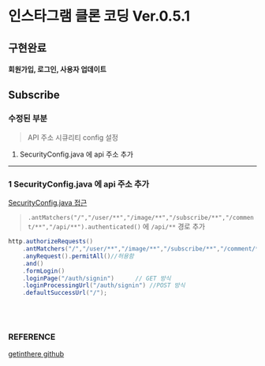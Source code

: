 # 인스타그램 클론 코딩 Ver.0.5.1

## 구현완료

>
#### 회원가입, 로그인, 사용자 업데이트


## Subscribe

### 수정된 부분

> API 주소 시큐리티 config 설정
1. SecurityConfig.java 에 api 주소 추가

---

### 1 SecurityConfig.java 에 api 주소 추가

[SecurityConfig.java 접근](./src/main/java/com/cos/photogramstart/config/SecurityConfig.java)

> `.antMatchers("/","/user/**","/image/**","/subscribe/**","/comment/**","/api/**").authenticated()` 에
> `/api/**` 경로 추가

```java
http.authorizeRequests()
	.antMatchers("/","/user/**","/image/**","/subscribe/**","/comment/**","/api/**").authenticated()//해당 주소만 인증이 필요
	.anyRequest().permitAll()//허용함
	.and()
	.formLogin()
	.loginPage("/auth/signin")		// GET 방식
	.loginProcessingUrl("/auth/signin")	//POST 방식
	.defaultSuccessUrl("/");
```

<br/><br/>

### REFERENCE

>
[getinthere github](https://github.com/codingspecialist/EaszUp-Springboot-Photogram-Start)
